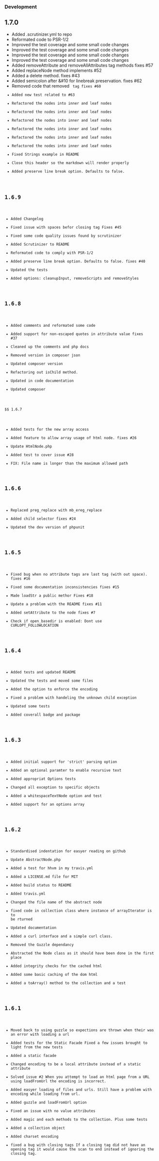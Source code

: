 ### Development

## 1.7.0

- Added .scrutinizer.yml to repo
- Reformated code to PSR-1/2
- Improved the test coverage and some small code changes
- Improved the test coverage and some small code changes
- Improved the test coverage and some small code changes
- Improved the test coverage and some small code changes
- Added removeAttribute and removeAllAttributes tag methods fixes #57
- Added replaceNode method implements #52
- Added a delete method. fixes #43
- Added semicolon after &#10 for linebreak preservation. fixes #62
- Removed code that removed <code> tag fixes #60
- Added new test related to #63
- Refactored the nodes into inner and leaf nodes
- Refactored the nodes into inner and leaf nodes
- Refactored the nodes into inner and leaf nodes
- Refactored the nodes into inner and leaf nodes
- Refactored the nodes into inner and leaf nodes
- Refactored the nodes into inner and leaf nodes
- Fixed Strings example in README
- Close this header so the markdown will render properly
- Added preserve line break option. Defaults to false.


## 1.6.9

- Added Changelog
- Fixed issue with spaces befor closing tag Fixes #45
- Fixed some code quality issues found by scrutinizer
- Added Scrutinizer to README
- Reformated code to comply with PSR-1/2
- Added preserve line break option. Defaults to false. fixes #40
- Updated the tests
- Added options: cleanupInput, removeScripts and removeStyles

## 1.6.8

- Added comments and reformated some code
- Added support for non-escaped quotes in attribute value fixes #37
- Cleaned up the comments and php docs
- Removed version in composer json
- Updated composer version
- Refactoring out isChild method.
- Updated in code documentation
- Updated composer

$$ 1.6.7

- Added tests for the new array access
- Added feature to allow array usage of html node. fixes #26
- Update HtmlNode.php
- Added test to cover issue #28
- FIX: File name is longer than the maximum allowed path

## 1.6.6

- Replaced preg_replace with mb_ereg_replace
- Added child selector fixes #24
- Updated the dev version of phpunit

## 1.6.5

- Fixed bug when no attribute tags are last tag (with out space). fixes #16
- Fixed some documentation inconsistencies fixes #15
- Made loadStr a public methor Fixes #18
- Update a problem with the README fixes #11
- Added setAttribute to the node fixes #7
- Check if open_basedir is enabled: Dont use CURLOPT_FOLLOWLOCATION

## 1.6.4

- Added tests and updated README
- Updated the tests and moved some files
- Added the option to enforce the encoding
- Fixed a problem with handeling the unknown child exception
- Updated some tests
- Added coverall badge and package

## 1.6.3

- Added initial support for 'strict' parsing option
- Added an optional paramter to enable recursive text
- Added appropriat Options tests
- Changed all exception to specific objects
- Added a whitespaceTextNode option and test
- Added support for an options array

## 1.6.2

- Standardised indentation for easyer reading on github
- Update AbstractNode.php
- Added a test for hhvm in my travis.yml
- Added a LICENSE.md file for MIT
- Added build status to README
- Added travis.yml
- Changed the file name of the abstract node
- fixed code in collection class where instance of arrayIterator is to be rturned
- Updated documentation
- Added a curl interface and a simple curl class.
- Removed the Guzzle dependancy
- Abstracted the Node class as it should have been done in the first place
- Added integrity checks for the cached html
- Added some basic caching of the dom html
- Added a toArray() method to the collection and a test

## 1.6.1

- Moved back to using guzzle so expections are thrown when their was an error with loading a url
- Added tests for the Static Facade Fixed a few issues brought to light from the new tests
- Added a static facade
- Changed encoding to be a local attribute instead of a static attribute
- Solved issue #2 When you attempt to load an html page from a URL using loadFromUrl the encoding is incorrect.
- Added easyer loading of files and urls. Still have a problem with encoding while loading from url.
- Added guzzle and loadFromUrl option
- Fixed an issue with no value attributes
- Added magic and each methods to the collection. Plus some tests
- Added a collection object
- Added charset encoding
- fixed a bug with closing tags If a closing tag did not have an opening tag it would cause the scan to end instead of ignoring the closing tag.
